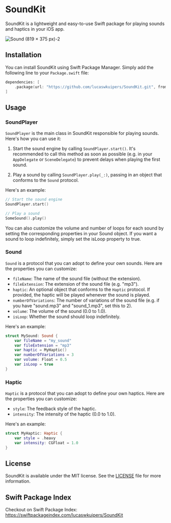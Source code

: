 # SoundKit

SoundKit is a lightweight and easy-to-use Swift package for playing sounds and haptics in your iOS app.

![Sound (819 × 375 px)-2](https://user-images.githubusercontent.com/59176579/220217148-083fa043-650b-4c2a-bd1f-99e66ddfc636.png)

## Installation

You can install SoundKit using Swift Package Manager. Simply add the following line to your `Package.swift` file:

```swift
dependencies: [
    .package(url: "https://github.com/lucaswkuipers/SoundKit.git", from: "1.0.0")
]
```

## Usage

### SoundPlayer

`SoundPlayer` is the main class in SoundKit responsible for playing sounds. Here's how you can use it:

1. Start the sound engine by calling `SoundPlayer.start()`. It's recommended to call this method as soon as possible (e.g. in your `AppDelegate` or `SceneDelegate`) to prevent delays when playing the first sound.

2. Play a sound by calling `SoundPlayer.play(_:)`, passing in an object that conforms to the `Sound` protocol.

Here's an example:

```swift
// Start the sound engine
SoundPlayer.start()

// Play a sound
SomeSound().play()
```

You can also customize the volume and number of loops for each sound by setting the corresponding properties in your Sound object. If you want a sound to loop indefinitely, simply set the isLoop property to true.

### Sound

`Sound` is a protocol that you can adopt to define your own sounds. Here are the properties you can customize:

- `fileName`: The name of the sound file (without the extension).
- `fileExtension`: The extension of the sound file (e.g. "mp3").
- `haptic`: An optional object that conforms to the `Haptic` protocol. If provided, the haptic will be played whenever the sound is played.
- `numberOfVariations`: The number of variations of the sound file (e.g. if you have "sound.mp3" and "sound_1.mp3", set this to 2).
- `volume`: The volume of the sound (0.0 to 1.0).
- `isLoop`: Whether the sound should loop indefinitely.

Here's an example:

```swift
struct MySound: Sound {
    var fileName = "my_sound"
    var fileExtension = "mp3"
    var haptic = MyHaptic()
    var numberOfVariations = 3
    var volume: Float = 0.5
    var isLoop = true
}
```

### Haptic

`Haptic` is a protocol that you can adopt to define your own haptics. Here are the properties you can customize:

- `style`: The feedback style of the haptic.
- `intensity`: The intensity of the haptic (0.0 to 1.0).

Here's an example:

```swift
struct MyHaptic: Haptic {
    var style = .heavy
    var intensity: CGFloat = 1.0
}
```

## License

SoundKit is available under the MIT license. See the [LICENSE](LICENSE) file for more information.


## Swift Package Index

Checkout on Swift Package Index: https://swiftpackageindex.com/lucaswkuipers/SoundKit
